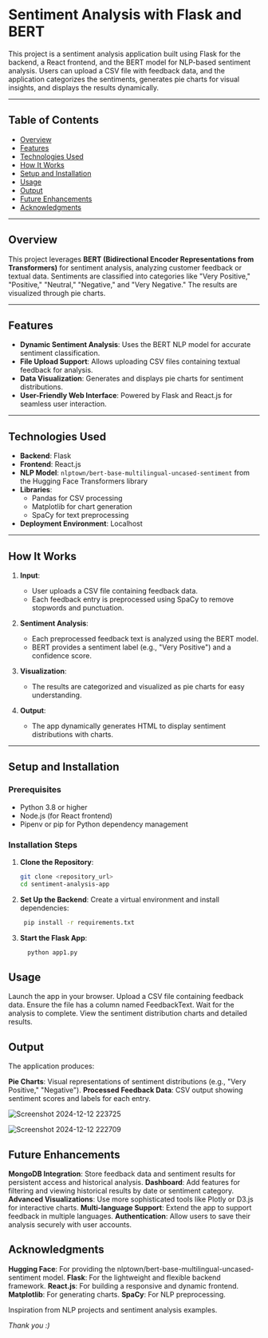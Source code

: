 # Sentiment Analysis with Flask and BERT

This project is a sentiment analysis application built using Flask for the backend, a React frontend, and the BERT model for NLP-based sentiment analysis. Users can upload a CSV file with feedback data, and the application categorizes the sentiments, generates pie charts for visual insights, and displays the results dynamically.

---

## Table of Contents

- [Overview](#overview)
- [Features](#features)
- [Technologies Used](#technologies-used)
- [How It Works](#how-it-works)
- [Setup and Installation](#setup-and-installation)
- [Usage](#usage)
- [Output](#output)
- [Future Enhancements](#future-enhancements)
- [Acknowledgments](#acknowledgments)

---

## Overview

This project leverages **BERT (Bidirectional Encoder Representations from Transformers)** for sentiment analysis, analyzing customer feedback or textual data. Sentiments are classified into categories like "Very Positive," "Positive," "Neutral," "Negative," and "Very Negative." The results are visualized through pie charts.

---

## Features

- **Dynamic Sentiment Analysis**: Uses the BERT NLP model for accurate sentiment classification.
- **File Upload Support**: Allows uploading CSV files containing textual feedback for analysis.
- **Data Visualization**: Generates and displays pie charts for sentiment distributions.
- **User-Friendly Web Interface**: Powered by Flask and React.js for seamless user interaction.

---

## Technologies Used

- **Backend**: Flask
- **Frontend**: React.js
- **NLP Model**: `nlptown/bert-base-multilingual-uncased-sentiment` from the Hugging Face Transformers library
- **Libraries**:
  - Pandas for CSV processing
  - Matplotlib for chart generation
  - SpaCy for text preprocessing
- **Deployment Environment**: Localhost

---

## How It Works

1. **Input**:
   - User uploads a CSV file containing feedback data.
   - Each feedback entry is preprocessed using SpaCy to remove stopwords and punctuation.

2. **Sentiment Analysis**:
   - Each preprocessed feedback text is analyzed using the BERT model.
   - BERT provides a sentiment label (e.g., "Very Positive") and a confidence score.

3. **Visualization**:
   - The results are categorized and visualized as pie charts for easy understanding.

4. **Output**:
   - The app dynamically generates HTML to display sentiment distributions with charts.

---

## Setup and Installation

### Prerequisites

- Python 3.8 or higher
- Node.js (for React frontend)
- Pipenv or pip for Python dependency management

### Installation Steps

1. **Clone the Repository**:
   ```bash
   git clone <repository_url>
   cd sentiment-analysis-app
2. **Set Up the Backend**:
  Create a virtual environment and install dependencies:
   ```bash
    pip install -r requirements.txt

3. **Start the Flask App**:
   ```bash
     python app1.py

## Usage

Launch the app in your browser.
Upload a CSV file containing feedback data. Ensure the file has a column named FeedbackText.
Wait for the analysis to complete.
View the sentiment distribution charts and detailed results.

## Output

The application produces:

**Pie Charts**: Visual representations of sentiment distributions (e.g., "Very Positive," "Negative").
**Processed Feedback Data**: CSV output showing sentiment scores and labels for each entry.


![Screenshot 2024-12-12 223725](https://github.com/user-attachments/assets/b5737036-0697-45a5-be01-734d9a9126e8)


![Screenshot 2024-12-12 222709](https://github.com/user-attachments/assets/d27d0cee-65ce-4160-b954-3254c4a23ac2)


## Future Enhancements

**MongoDB Integration**:
Store feedback data and sentiment results for persistent access and historical analysis.
**Dashboard**:
Add features for filtering and viewing historical results by date or sentiment category.
**Advanced Visualizations**:
Use more sophisticated tools like Plotly or D3.js for interactive charts.
**Multi-language Support**:
Extend the app to support feedback in multiple languages.
**Authentication**:
Allow users to save their analysis securely with user accounts.

## Acknowledgments

**Hugging Face**: For providing the nlptown/bert-base-multilingual-uncased-sentiment model.
**Flask**: For the lightweight and flexible backend framework.
**React.js**: For building a responsive and dynamic frontend.
**Matplotlib**: For generating charts.
**SpaCy**: For NLP preprocessing.

Inspiration from NLP projects and sentiment analysis examples.

*Thank you :)*







